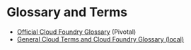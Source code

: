 Glossary and Terms
=============================================

* [Official Cloud Foundry Glossary](http://docs.pivotal.io/pivotalcf/concepts/glossary.html) (Pivotal)
* [General Cloud Terms and Cloud Foundry Glossary (local)](https://github.com/ccjavadev/cc-coursematerial/blob/master/Knowledge/M0-CloudFoundryGlossary.pdf)
